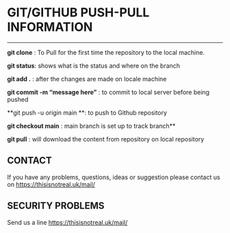 

# GIT/GITHUB PUSH-PULL INFORMATION

___

**git clone** : To Pull for the first time the repository to the local machine.

**git status**: shows what is the status and where on the branch

**git add .** : after the changes are made on locale machine

**git commit -m “message here”** : to commit to local server before being pushed

**git push -u origin main **: to push to Github repository

**git checkout main** : main branch is set up to track branch**

**git pull** : will download the content from repository on local repository



## CONTACT


If you have any problems, questions, ideas or suggestion please contact us on https://thisisnotreal.uk/mail/



## SECURITY PROBLEMS


Send us a line https://thisisnotreal.uk/mail/
